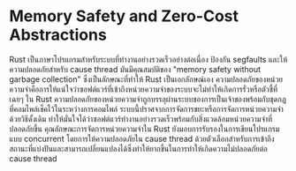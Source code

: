 # Memory Safety and Zero-Cost Abstractions

Rust เป็นภาษาโปรแกรมสำหรับระบบที่ทำงานอย่างรวดเร็วอย่างต่อเนื่อง ป้องกัน segfaults และให้ความปลอดภัยสำหรับ cause thread มันมีคุณสมบัติของ "memory safety without garbage collection" ซึ่งเป็นลักษณะที่ทำให้ Rust เป็นเอกลักษณ์เอง ความปลอดภัยของหน่วยความจำคือการให้แน่ใจว่าซอฟต์แวร์ที่เข้าถึงหน่วยความจำของระบบจะไม่ทำให้เกิดการรั่วหรือตัวชี้ที่เฉยๆ ใน Rust ความปลอดภัยของหน่วยความจำถูกบรรลุผ่านระบบของการเป็นเจ้าของพร้อมกับชุดกฎที่คอมไพล์เช็คไว้ในระหว่างการคอมไพล์ ระบบนี้ปราศจากการจัดการขยะหรือการจัดการหน่วยความจำด้วยวิธีดั้งเดิม ทำให้มั่นใจได้ว่าซอฟต์แวร์ทำงานอย่างรวดเร็วพร้อมกับสิ่งแวดล้อมหน่วยความจำที่ปลอดภัยขึ้น คุณลักษณะการจัดการหน่วยความจำใน Rust ยังมอบการรับรองในการเขียนโปรแกรมแบบ concurrent โดยการให้ความปลอดภัยใน cause thread ด้วยตัวเลือกสำหรับการเข้าถึงสถานะที่แบ่งปันและสามารถเปลี่ยนแปลงได้ซึ่งทำให้ยากขึ้นในการทำให้เกิดความไม่ปลอดภัยต่อ cause thread